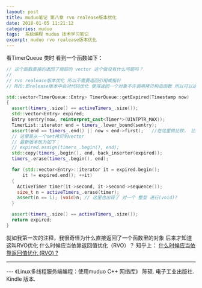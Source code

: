 ```yaml
---
layout: post
title: muduo笔记 第八章 rvo realease版本优化
date: 2018-01-05 11:21:12
categories: muduo
tags:  系统编程 muduo 技术学习笔记 
excerpt: muduo rvo realease版本优化
---
```




看TimerQueue  类时 看到一个函数如下：
```c++
// 这个函数直接的返回了局部的 vector 这个做没有什么问题吗？
// 
// rvo realease版本优化 所以不需要返回引用或指针
// RVO:即release版本中会对代码优化 使得返回一个对象不许调用拷贝构造函数 所以可以返回一个对象 不用指针或者引用

std::vector<TimerQueue::Entry> TimerQueue::getExpired(Timestamp now)
{
  assert(timers_.size() == activeTimers_.size());
  std::vector<Entry> expired;
  Entry sentry(now, reinterpret_cast<Timer*>(UINTPTR_MAX));
  TimerList::iterator end = timers_.lower_bound(sentry);
  assert(end == timers_.end() || now < end->first);   //在这里做比较， 比now大的所有Entry
  // 这里是从一个set拷贝到vector
  // 最新版本改为如下：
  // expired.assign(timers_.begin(), end);
  std::copy(timers_.begin(), end, back_inserter(expired));
  timers_.erase(timers_.begin(), end);

  for (std::vector<Entry>::iterator it = expired.begin();
      it != expired.end(); ++it)
  {
    ActiveTimer timer(it->second, it->second->sequence());
    size_t n = activeTimers_.erase(timer);
    assert(n == 1); (void)n; // 这里也出现了 对一个 整型 进行(void)? 
  }

  assert(timers_.size() == activeTimers_.size());
  return expired;
}

```

就如我第一次的注释，我很奇怪为什么直接返回了一个函数里的对象
后来才知道这叫RVO优化
什么时候应当依靠返回值优化（RVO）？
知乎上：
[什么时候应当依靠返回值优化 (RVO) ?](https://www.zhihu.com/question/27000013)

---
 \--- 《Linux多线程服务端编程：使用muduo C++ 网络库》 陈硕. 电子工业出版社. Kindle 版本.






